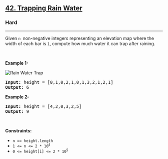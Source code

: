 <h2><a href="https://leetcode.com/problems/trapping-rain-water/">42. Trapping Rain Water</a></h2><h3>Hard</h3><hr><div><p>Given <code>n </code>non-negative integers representing an elevation map where the width of each bar is <code>1</code>, compute how much water it can trap after raining.</p>



<p>&nbsp;</p>
<p><strong>Example 1:</strong></p>
<img  alt="Rain Water Trap" src="https://user-images.githubusercontent.com/80694110/198895221-940d5e3c-d5da-4b4d-85c8-31001aae9790.png">
<pre><strong>Input:</strong> height = [0,1,0,2,1,0,1,3,2,1,2,1]
<strong>Output:</strong> 6
</pre><p><strong>Example 2:</strong></p>
<pre><strong>Input:</strong> height = [4,2,0,3,2,5]
<strong>Output:</strong> 9
</pre>
<p>&nbsp;</p>
<p><strong>Constraints:</strong></p>

<ul>
	<li><code>n == height.length</code></li>
  <li><code>1 &lt;= n &lt;= 2 * 10<sup>4</sup></code></li>
	<li><code>0 &lt;= height[i] &lt;= 2 * 10<sup>5</sup></code></li>
</ul>

